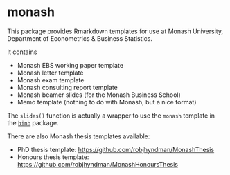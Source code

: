 # monash

This package provides Rmarkdown templates for use at Monash University, Department of Econometrics & Business Statistics.

It contains

 * Monash EBS working paper template
 * Monash letter template
 * Monash exam template
 * Monash consulting report template
 * Monash beamer slides (for the Monash Business School)
 * Memo template (nothing to do with Monash, but a nice format)

The `slides()` function is actually a wrapper to use the `monash` template in the [`binb`](https://github.com/eddelbuettel/binb) package.

There are also Monash thesis templates available:

 * PhD thesis template: https://github.com/robjhyndman/MonashThesis
 * Honours thesis template: https://github.com/robjhyndman/MonashHonoursThesis

